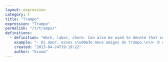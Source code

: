 ```yaml
---
layout: expression
category: t
title: "Trampo"
expression: "Trampo"
permalink: "/t/trampo/"
definitions:
  - definition: "Work, labor, chore. Can also be used to denote that something is hard."
    example: "- Oi amor, esses s\u00e3o meus amigos do trampo.\n\n- O chefe pediu pra voc\u00ea revisar toda folha de pagamento hoje antes das cinco.\n- Poatz! Que trampo!"
    created: "2013-04-24T19:19:22"
    author: "kinow"
---
```

